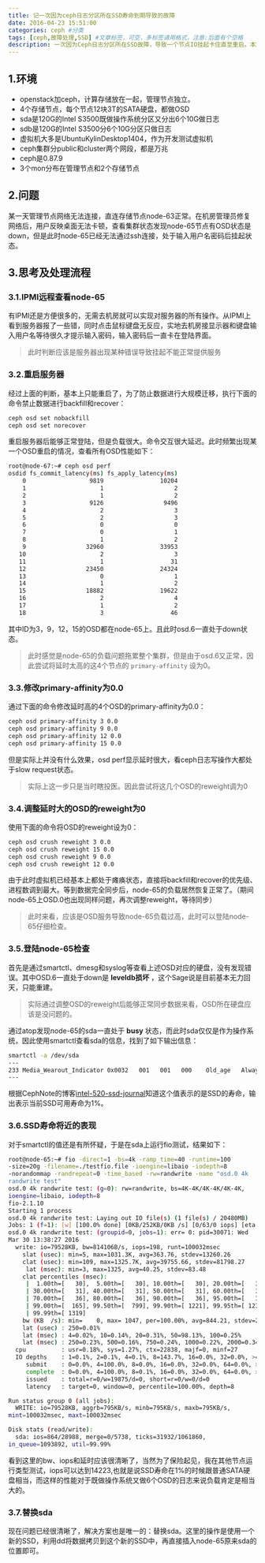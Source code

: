 ```yaml
---
title: 记一次因为ceph日志分区所在SSD寿命到期导致的故障
date: 2016-04-23 15:51:00
categories: ceph #分类
tags: [ceph,故障处理,SSD] #文章标签，可空，多标签请用格式，注意:后面有个空格
description: 一次因为Ceph日志分区所在SSD故障，导致一个节点IO挂起卡住直至重启。本文记录整个分析过程。 #附加一段文章摘要，字数最好在140字以内。
---
```


## 1.环境
- openstack加ceph，计算存储放在一起，管理节点独立。
- 4个存储节点，每个节点12块3T的SATA硬盘，都做OSD
- sda是120G的Intel S3500既做操作系统分区又分出6个10G做日志
- sdb是120G的Intel S3500分6个10G分区只做日志
- 虚拟机大多是UbuntuKylinDesktop1404，作为开发测试虚拟机
- ceph集群分public和cluster两个网段，都是万兆
- ceph是0.87.9
- 3个mon分布在管理节点和2个存储节点

## 2.问题
某一天管理节点网络无法连接，直连存储节点node-63正常。在机房管理员修复网络后，用户反映桌面无法卡顿，查看集群状态发现node-65节点有OSD状态是down，但是此时node-65已经无法通过ssh连接，处于输入用户名密码后挂起状态。

<!--more-->

## 3.思考及处理流程
### 3.1.IPMI远程查看node-65
有IPMI还是方便很多的，无需去机房就可以实现对服务器的所有操作。从IPMI上看到服务器报了一些错，同时点击鼠标键盘无反应，实地去机房接显示器和键盘输入用户名等待很久才提示输入密码，输入密码后一直卡在登陆界面。

> 此时判断应该是服务器出现某种错误导致挂起不能正常提供服务

### 3.2.重启服务器
经过上面的判断，基本上只能重启了，为了防止数据进行大规模迁移，执行下面的命令禁止数据进行backfill和recover：

```bash
ceph osd set nobackfill
ceph osd set norecover
```

重启服务器后能够正常登陆，但是负载很大。命令交互很大延迟。此时频繁出现某一个OSD重启的情况，查看所有OSD性能如下：

```bash
root@node-67:~# ceph osd perf
osdid fs_commit_latency(ms) fs_apply_latency(ms)
    0                  9819                10204
    1                     1                    2
    2                     1                    2
    3                  9126                 9496
    4                     2                    3
    5                     2                    3
    6                     0                    0
    7                     0                    1
    8                     1                    2
    9                 32960                33953
   10                     2                    3
   11                     1                   31
   12                 23450                24324
   13                     0                    1
   14                     1                    2
   15                 18882                19622
   16                     2                    4
   17                     1                    2
   18                     3                   46 
```

其中ID为3，9，12，15的OSD都在node-65上。且此时osd.6一直处于down状态。

> 此时感觉是node-65的负载问题拖累整个集群，但是由于osd.6又正常，因此尝试将延时太高的这4个节点的 `primary-affinity` 设为0。

### 3.3.修改primary-affinity为0.0
通过下面的命令修改延时高的4个OSD的primary-affinity为0.0：

```bash
ceph osd primary-affinity 3 0.0
ceph osd primary-affinity 9 0.0
ceph osd primary-affinity 12 0.0
ceph osd primary-affinity 15 0.0
```

但是实际上并没有什么效果，osd perf显示延时很大，看ceph日志写操作大都处于slow request状态。

> 实际上这一步只是当时瞎投医。因此尝试将这几个OSD的reweight调为0

### 3.4.调整延时大的OSD的reweight为0
使用下面的命令将OSD的reweight设为0：

```bash
ceph osd crush reweight 3 0.0
ceph osd crush reweight 15 0.0
ceph osd crush reweight 9 0.0
ceph osd crush reweight 12 0.0
```

由于此时虚拟机已经基本上都处于瘫痪状态，直接将backfill和recover的优先级、进程数调到最大。等到数据完全同步后，node-65的负载居然恢复正常了。（期间node-65上OSD.0也出现同样问题，再次调整reweight，等待同步）

> 此时来看，应该是OSD服务导致node-65负载过高，此时可以登陆node-65仔细检查。

### 3.5.登陆node-65检查
首先是通过smartctl、dmesg和syslog等查看上述OSD对应的硬盘，没有发现错误。其中OSD.6一直处于down是 **leveldb损坏** ，这个Sage说是目前基本无力回天，只能重建。

> 实际通过调整OSD的reweight后能够正常同步数据来看，OSD所在硬盘应该是没问题的。

通过atop发现node-65的sda一直处于 **busy** 状态，而此时sda仅仅是作为操作系统，因此使用smartctl查看sda的信息，找到了如下输出信息：

```bash
smartctl -a /dev/sda 
---
233 Media_Wearout_Indicator 0x0032   001   001   000    Old_age   Always
---
```

根据CephNote的博客[intel-520-ssd-journal](http://cephnotes.ksperis.com/blog/2015/05/19/intel-520-ssd-journal/)知道这个值表示的是SSD的寿命，输出表示当前SSD可用寿命为1%。

### 3.6.SSD寿命将近的表现
对于smartctl的值还是有所怀疑，于是在sda上运行fio测试，结果如下：

```bash
root@node-65:~# fio -direct=1 -bs=4k -ramp_time=40 -runtime=100
-size=20g -filename=./testfio.file -ioengine=libaio -iodepth=8
-norandommap -randrepeat=0 -time_based -rw=randwrite -name "osd.0 4k
randwrite test"
osd.0 4k randwrite test: (g=0): rw=randwrite, bs=4K-4K/4K-4K/4K-4K,
ioengine=libaio, iodepth=8
fio-2.1.10
Starting 1 process
osd.0 4k randwrite test: Laying out IO file(s) (1 file(s) / 20480MB)
Jobs: 1 (f=1): [w] [100.0% done] [0KB/252KB/0KB /s] [0/63/0 iops] [eta 00m:00s]
osd.0 4k randwrite test: (groupid=0, jobs=1): err= 0: pid=30071: Wed
Mar 30 13:38:27 2016
  write: io=79528KB, bw=814106B/s, iops=198, runt=100032msec
    slat (usec): min=5, max=1031.3K, avg=363.76, stdev=13260.26
    clat (usec): min=109, max=1325.7K, avg=39755.66, stdev=81798.27
     lat (msec): min=3, max=1325, avg=40.25, stdev=83.48
    clat percentiles (msec):
     |  1.00th=[   30],  5.00th=[   30], 10.00th=[   30], 20.00th=[   31],
     | 30.00th=[   31], 40.00th=[   31], 50.00th=[   31], 60.00th=[   36],
     | 70.00th=[   36], 80.00th=[   36], 90.00th=[   36], 95.00th=[   36],
     | 99.00th=[  165], 99.50th=[  799], 99.90th=[ 1221], 99.95th=[ 1237],
     | 99.99th=[ 1319]
    bw (KB  /s): min=    0, max= 1047, per=100.00%, avg=844.21, stdev=291.89
    lat (usec) : 250=0.01%
    lat (msec) : 4=0.02%, 10=0.14%, 20=0.31%, 50=98.13%, 100=0.25%
    lat (msec) : 250=0.23%, 500=0.16%, 750=0.24%, 1000=0.22%, 2000=0.34%
  cpu          : usr=0.18%, sys=1.27%, ctx=22838, majf=0, minf=27
  IO depths    : 1=0.1%, 2=0.1%, 4=0.1%, 8=143.7%, 16=0.0%, 32=0.0%, >=64=0.0%
     submit    : 0=0.0%, 4=100.0%, 8=0.0%, 16=0.0%, 32=0.0%, 64=0.0%, >=64=0.0%
     complete  : 0=0.0%, 4=100.0%, 8=0.1%, 16=0.0%, 32=0.0%, 64=0.0%, >=64=0.0%
     issued    : total=r=0/w=19875/d=0, short=r=0/w=0/d=0
     latency   : target=0, window=0, percentile=100.00%, depth=8

Run status group 0 (all jobs):
  WRITE: io=79528KB, aggrb=795KB/s, minb=795KB/s, maxb=795KB/s,
mint=100032msec, maxt=100032msec

Disk stats (read/write):
  sda: ios=864/28988, merge=0/5738, ticks=31932/1061860,
in_queue=1093892, util=99.99%
```

看到这里的bw、iops和延时应该很清晰了，当然为了保险起见，我在其他节点运行类型测试，iops可以达到14223,也就是说SSD寿命在1%的时候跟普通SATA硬盘相当，而这样的性能对于既做操作系统又做6个OSD的日志来说负载肯定是相当大的。

### 3.7.替换sda
现在问题已经很清晰了，解决方案也是唯一的：替换sda。这里的操作是使用一个新的SSD，利用dd将数据拷贝到这个新的SSD中，再直接插入node-65原来sda的位置即可。


